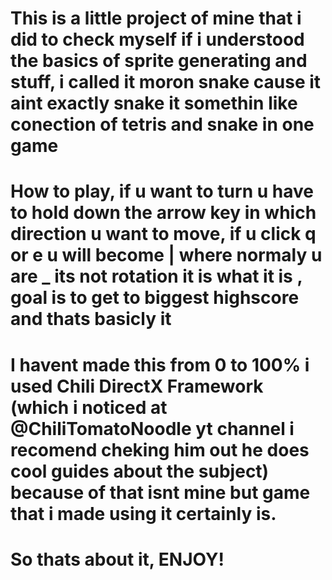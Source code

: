 # This is a little project of mine that i did to check myself if i understood the basics of sprite generating and stuff, i called it moron snake cause it aint exactly snake it somethin like conection of tetris and snake in one game
# How to play, if u want to turn u have to hold down the arrow key in which direction u want to move, if u click q or e u will become | where normaly u are _ its not rotation it is what it is , goal is to get to biggest highscore and thats basicly it
# I havent made this from 0 to 100% i used Chili DirectX Framework (which i noticed  at @ChiliTomatoNoodle yt channel i recomend cheking him out he does cool guides about the subject) because of that isnt mine but game that i made using it certainly is.
# So thats about it, ENJOY!
